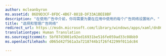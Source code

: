 ```yaml
---
author: mcleanbyron
ms.assetid: 86D9D3CF-8FDC-4B67-881B-DF33A1BEE8BF
description: "在使用广告中介前，你将需要为要在应用中使用的每个广告网络设置帐户。"
title: "选择和管理广告网络"
redirect_url: https://msdn.microsoft.com/library/windows/apps/xaml/dn864356.aspx
translationtype: Human Translation
ms.sourcegitcommit: 5bf07d3001e92ed16931be516fe059ad33c08bb9
ms.openlocfilehash: d065d42f561a3a7218744b1f26f42299f011dc84

---
```





<!--HONumber=Aug16_HO3-->


